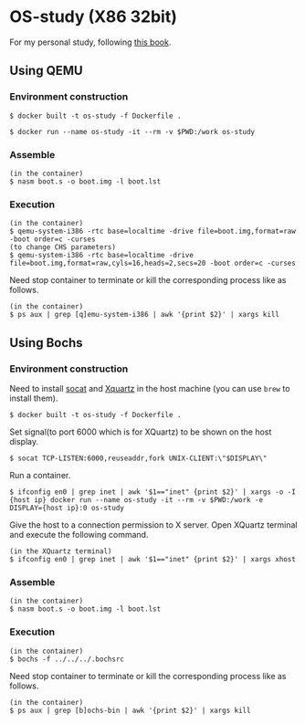 # OS-study (X86 32bit)
For my personal study, following [this book](https://gihyo.jp/book/2019/978-4-297-10847-2).


## Using QEMU
### Environment construction

```
$ docker built -t os-study -f Dockerfile .
```

```
$ docker run --name os-study -it --rm -v $PWD:/work os-study
```

### Assemble

```
(in the container)
$ nasm boot.s -o boot.img -l boot.lst
```

### Execution

```
(in the container)
$ qemu-system-i386 -rtc base=localtime -drive file=boot.img,format=raw -boot order=c -curses
(to change CHS parameters)
$ qemu-system-i386 -rtc base=localtime -drive file=boot.img,format=raw,cyls=16,heads=2,secs=20 -boot order=c -curses
```

Need stop container to terminate or kill the corresponding process like as follows. 
```
(in the container)
$ ps aux | grep [q]emu-system-i386 | awk '{print $2}' | xargs kill
```


## Using Bochs
### Environment construction
Need to install [socat](http://www.dest-unreach.org/socat/) and [Xquartz](https://www.xquartz.org/) in the host machine (you can use `brew` to install them).

```
$ docker built -t os-study -f Dockerfile .
```

Set signal(to port 6000 which is for XQuartz) to be shown on the host display. 
```
$ socat TCP-LISTEN:6000,reuseaddr,fork UNIX-CLIENT:\"$DISPLAY\"
```

Run a container.
```
$ ifconfig en0 | grep inet | awk '$1=="inet" {print $2}' | xargs -o -I {host ip} docker run --name os-study -it --rm -v $PWD:/work -e DISPLAY={host ip}:0 os-study
```

Give the host to a connection permission to X server. Open XQuartz terminal and execute the following command.
```
(in the XQuartz terminal)
$ ifconfig en0 | grep inet | awk '$1=="inet" {print $2}' | xargs xhost
```


### Assemble

```
(in the container)
$ nasm boot.s -o boot.img -l boot.lst
```

### Execution

```
(in the container)
$ bochs -f ../../../.bochsrc
```

Need stop container to terminate or kill the corresponding process like as follows.
```
(in the container)
$ ps aux | grep [b]ochs-bin | awk '{print $2}' | xargs kill
```
